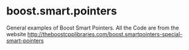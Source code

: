 # boost.smart.pointers

General examples of Boost Smart Pointers.
All the Code are from the website 
http://theboostcpplibraries.com/boost.smartpointers-special-smart-pointers

